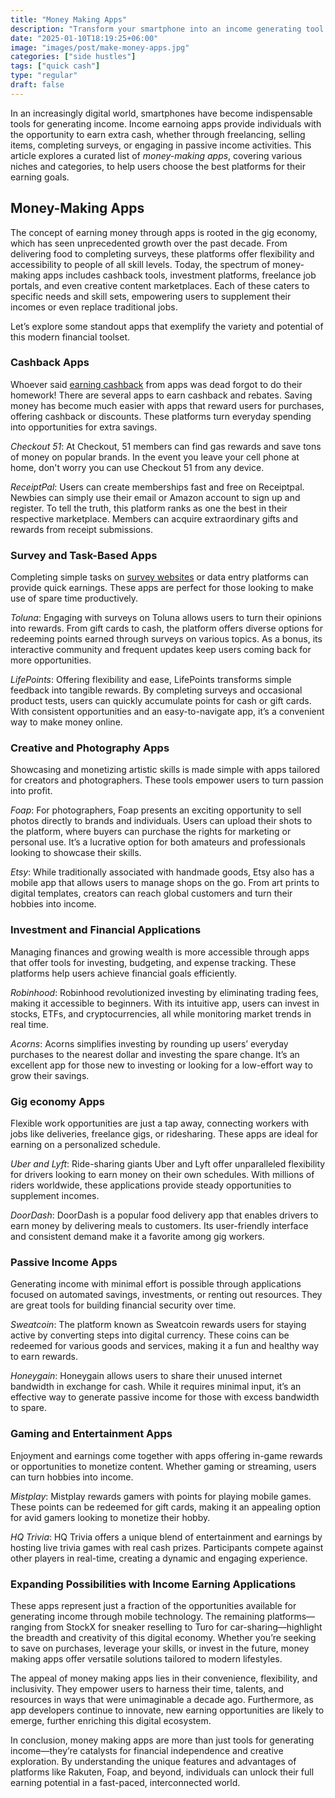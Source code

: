 ```yaml
---
title: "Money Making Apps"
description: "Transform your smartphone into an income generating tool. Explore top app niches, benefits, challenges, and tips for maximizing earnings."
date: "2025-01-10T18:19:25+06:00"
image: "images/post/make-money-apps.jpg"
categories: ["side hustles"]
tags: ["quick cash"]
type: "regular"
draft: false
---
```


In an increasingly digital world, smartphones have become indispensable tools for generating income. Income earnoing apps provide individuals with the opportunity to earn extra cash, whether through freelancing, selling items, completing surveys, or engaging in passive income activities. This article explores a curated list of _money-making apps_, covering various niches and categories, to help users choose the best platforms for their earning goals.

## Money-Making Apps

The concept of earning money through apps is rooted in the gig economy, which has seen unprecedented growth over the past decade. From delivering food to completing surveys, these platforms offer flexibility and accessibility to people of all skill levels. Today, the spectrum of money-making apps includes cashback tools, investment platforms, freelance job portals, and even creative content marketplaces. Each of these caters to specific needs and skill sets, empowering users to supplement their incomes or even replace traditional jobs.

Let’s explore some standout apps that exemplify the variety and potential of this modern financial toolset.

### Cashback Apps

Whoever said [earning cashback](/blog/earn-cash-back) from apps was dead forgot to do their homework! There are several apps to earn cashback and rebates. Saving money has become much easier with apps that reward users for purchases, offering cashback or discounts. These platforms turn everyday spending into opportunities for extra savings.

_Checkout 51_: At Checkout, 51 members can find gas rewards and save tons of money on popular brands. In the event you leave your cell phone at home, don't worry you can use Checkout 51 from any device.

_ReceiptPal_: Users can create memberships fast and free on Receiptpal. Newbies can simply use their email or Amazon account to sign up and register. To tell the truth, this platform ranks as one the best in their respective marketplace. Members can acquire extraordinary gifts and rewards from receipt submissions.

### Survey and Task-Based Apps

Completing simple tasks on [survey websites](/blog/best-survey-sites) or data entry platforms can provide quick earnings. These apps are perfect for those looking to make use of spare time productively.

_Toluna_: Engaging with surveys on Toluna allows users to turn their opinions into rewards. From gift cards to cash, the platform offers diverse options for redeeming points earned through surveys on various topics. As a bonus, its interactive community and frequent updates keep users coming back for more opportunities.

_LifePoints_: Offering flexibility and ease, LifePoints transforms simple feedback into tangible rewards. By completing surveys and occasional product tests, users can quickly accumulate points for cash or gift cards. With consistent opportunities and an easy-to-navigate app, it’s a convenient way to make money online.

### Creative and Photography Apps

Showcasing and monetizing artistic skills is made simple with apps tailored for creators and photographers. These tools empower users to turn passion into profit.

_Foap_: For photographers, Foap presents an exciting opportunity to sell photos directly to brands and individuals. Users can upload their shots to the platform, where buyers can purchase the rights for marketing or personal use. It’s a lucrative option for both amateurs and professionals looking to showcase their skills.

_Etsy_: While traditionally associated with handmade goods, Etsy also has a mobile app that allows users to manage shops on the go. From art prints to digital templates, creators can reach global customers and turn their hobbies into income.

### Investment and Financial Applications

Managing finances and growing wealth is more accessible through apps that offer tools for investing, budgeting, and expense tracking. These platforms help users achieve financial goals efficiently.

_Robinhood_: Robinhood revolutionized investing by eliminating trading fees, making it accessible to beginners. With its intuitive app, users can invest in stocks, ETFs, and cryptocurrencies, all while monitoring market trends in real time.

_Acorns_: Acorns simplifies investing by rounding up users’ everyday purchases to the nearest dollar and investing the spare change. It’s an excellent app for those new to investing or looking for a low-effort way to grow their savings.

### Gig economy Apps

Flexible work opportunities are just a tap away, connecting workers with jobs like deliveries, freelance gigs, or ridesharing. These apps are ideal for earning on a personalized schedule.

_Uber and Lyft_: Ride-sharing giants Uber and Lyft offer unparalleled flexibility for drivers looking to earn money on their own schedules. With millions of riders worldwide, these applications provide steady opportunities to supplement incomes.

_DoorDash_: DoorDash is a popular food delivery app that enables drivers to earn money by delivering meals to customers. Its user-friendly interface and consistent demand make it a favorite among gig workers.

### Passive Income Apps

Generating income with minimal effort is possible through applications focused on automated savings, investments, or renting out resources. They are great tools for building financial security over time.

_Sweatcoin_: The platform known as Sweatcoin rewards users for staying active by converting steps into digital currency. These coins can be redeemed for various goods and services, making it a fun and healthy way to earn rewards.

_Honeygain_: Honeygain allows users to share their unused internet bandwidth in exchange for cash. While it requires minimal input, it’s an effective way to generate passive income for those with excess bandwidth to spare.

### Gaming and Entertainment Apps

Enjoyment and earnings come together with apps offering in-game rewards or opportunities to monetize content. Whether gaming or streaming, users can turn hobbies into income.

_Mistplay_: Mistplay rewards gamers with points for playing mobile games. These points can be redeemed for gift cards, making it an appealing option for avid gamers looking to monetize their hobby.

_HQ Trivia_: HQ Trivia offers a unique blend of entertainment and earnings by hosting live trivia games with real cash prizes. Participants compete against other players in real-time, creating a dynamic and engaging experience.

### Expanding Possibilities with Income Earning Applications

These apps represent just a fraction of the opportunities available for generating income through mobile technology. The remaining platforms—ranging from StockX for sneaker reselling to Turo for car-sharing—highlight the breadth and creativity of this digital economy. Whether you’re seeking to save on purchases, leverage your skills, or invest in the future, money making apps offer versatile solutions tailored to modern lifestyles.

The appeal of money making apps lies in their convenience, flexibility, and inclusivity. They empower users to harness their time, talents, and resources in ways that were unimaginable a decade ago. Furthermore, as app developers continue to innovate, new earning opportunities are likely to emerge, further enriching this digital ecosystem.

In conclusion, money making apps are more than just tools for generating income—they’re catalysts for financial independence and creative exploration. By understanding the unique features and advantages of platforms like Rakuten, Foap, and beyond, individuals can unlock their full earning potential in a fast-paced, interconnected world.
